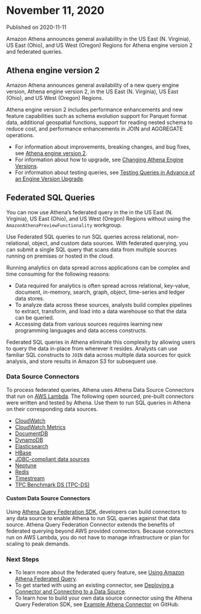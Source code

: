 # November 11, 2020<a name="release-note-2020-11-11"></a>

Published on 2020\-11\-11

Amazon Athena announces general availability in the US East \(N\. Virginia\), US East \(Ohio\), and US West \(Oregon\) Regions for Athena engine version 2 and federated queries\.

## Athena engine version 2<a name="release-note-2020-11-11-engine-version-2"></a>

Amazon Athena announces general availability of a new query engine version, Athena engine version 2, in the US East \(N\. Virginia\), US East \(Ohio\), and US West \(Oregon\) Regions\.

Athena engine version 2 includes performance enhancements and new feature capabilities such as schema evolution support for Parquet format data, additional geospatial functions, support for reading nested schema to reduce cost, and performance enhancements in JOIN and AGGREGATE operations\.
+ For information about improvements, breaking changes, and bug fixes, see [Athena engine version 2](engine-versions-reference.md#engine-versions-reference-0002)\.
+ For information about how to upgrade, see [Changing Athena Engine Versions](engine-versions-changing.md)\.
+ For information about testing queries, see [Testing Queries in Advance of an Engine Version Upgrade](engine-versions-changing.md#engine-versions-testing)\.

## Federated SQL Queries<a name="release-note-2020-11-11-federated"></a>

You can now use Athena’s federated query in the in the US East \(N\. Virginia\), US East \(Ohio\), and US West \(Oregon\) Regions without using the `AmazonAthenaPreviewFunctionality` workgroup\. 

Use Federated SQL queries to run SQL queries across relational, non\-relational, object, and custom data sources\. With federated querying, you can submit a single SQL query that scans data from multiple sources running on premises or hosted in the cloud\.

Running analytics on data spread across applications can be complex and time consuming for the following reasons:
+ Data required for analytics is often spread across relational, key\-value, document, in\-memory, search, graph, object, time\-series and ledger data stores\.
+ To analyze data across these sources, analysts build complex pipelines to extract, transform, and load into a data warehouse so that the data can be queried\.
+ Accessing data from various sources requires learning new programming languages and data access constructs\.

Federated SQL queries in Athena eliminate this complexity by allowing users to query the data in\-place from wherever it resides\. Analysts can use familiar SQL constructs to `JOIN` data across multiple data sources for quick analysis, and store results in Amazon S3 for subsequent use\.

### Data Source Connectors<a name="release-note-2020-11-11-federated-connectors"></a>

To process federated queries, Athena uses Athena Data Source Connectors that run on [AWS Lambda](https://aws.amazon.com/lambda/)\. The following open sourced, pre\-built connectors were written and tested by Athena\. Use them to run SQL queries in Athena on their corresponding data sources\.
+ [CloudWatch](athena-prebuilt-data-connectors-cwlogs.md)
+ [CloudWatch Metrics](athena-prebuilt-data-connectors-cwmetrics.md)
+ [DocumentDB](athena-prebuilt-data-connectors-docdb.md)
+ [DynamoDB](athena-prebuilt-data-connectors-dynamodb.md)
+ [Elasticsearch](athena-prebuilt-data-connectors-elasticsearch.md)
+ [HBase](athena-prebuilt-data-connectors-hbase.md)
+ [JDBC\-compliant data sources](athena-prebuilt-data-connectors-jdbc.md)
+ [Neptune](athena-prebuilt-data-connectors-neptune.md)
+ [Redis](athena-prebuilt-data-connectors-redis.md)
+ [Timestream](athena-prebuilt-data-connectors-timestream.md)
+ [TPC Benchmark DS \(TPC\-DS\)](athena-prebuilt-data-connectors-tpcds.md)

#### Custom Data Source Connectors<a name="release-note-2020-11-11-federated-connectors-custom"></a>

Using [Athena Query Federation SDK](https://github.com/awslabs/aws-athena-query-federation/releases), developers can build connectors to any data source to enable Athena to run SQL queries against that data source\. Athena Query Federation Connector extends the benefits of federated querying beyond AWS provided connectors\. Because connectors run on AWS Lambda, you do not have to manage infrastructure or plan for scaling to peak demands\.

### Next Steps<a name="release-note-2020-11-11-federated-next-steps"></a>
+ To learn more about the federated query feature, see [Using Amazon Athena Federated Query](connect-to-a-data-source.md)\.
+ To get started with using an existing connector, see [Deploying a Connector and Connecting to a Data Source](http://docs.aws.amazon.com/athena/latest/ug/connect-to-a-data-source-lambda.html)\.
+ To learn how to build your own data source connector using the Athena Query Federation SDK, see [Example Athena Connector](https://github.com/awslabs/aws-athena-query-federation/tree/master/athena-example) on GitHub\.